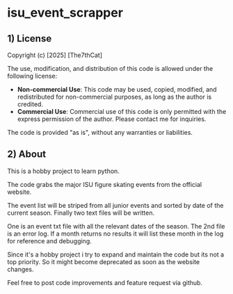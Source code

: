 # isu_event_scrapper

## 1) License

Copyright (c) [2025] [The7thCat]

The use, modification, and distribution of this code is allowed under the following license:
- **Non-commercial Use**: This code may be used, copied, modified, and redistributed for non-commercial purposes, as long as the author is credited.
- **Commercial Use**: Commercial use of this code is only permitted with the express permission of the author. Please contact me for inquiries.

The code is provided "as is", without any warranties or liabilities.

## 2) About

This is a hobby project to learn python.

The code grabs the major ISU figure skating events
from the official website.

The event list will be striped from all junior events
and sorted by date of the current season.
Finally two text files will be written.

One is an event txt file with all the relevant dates
of the season.
The 2nd file is an error log. If a month returns no results
it will list these month in the log for reference and debugging.

Since it's a hobby project i try to expand and maintain the code but its
not a top priority. So it might become deprecated as
soon as the website changes.

Feel free to post code improvements and feature request via github.
